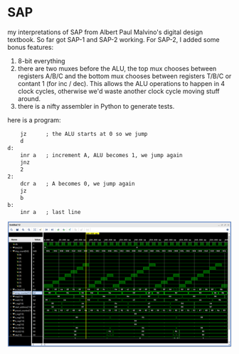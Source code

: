 # SAP
my interpretations of SAP from Albert Paul Malvino's digital design textbook. So far got SAP-1 and SAP-2 working. For SAP-2, I added some bonus features:
1. 8-bit everything
2. there are two muxes before the ALU, the top mux chooses between registers A/B/C and the bottom mux chooses between registers T/B/C or contant 1 (for inc / dec). This allows the ALU operations to happen in 4 clock cycles, otherwise we'd waste another clock cycle moving stuff around. 
3. there is a nifty assembler in Python to generate tests.

here is a program:
```
    jz      ; the ALU starts at 0 so we jump
    d
d:
    inr a   ; increment A, ALU becomes 1, we jump again
    jnz
    2
2: 
    dcr a   ; A becomes 0, we jump again
    jz
    b
b:
    inr a   ; last line
```

![alt text](https://github.com/ConsciousMachines/SAP/blob/main/Screenshot%20(96).png)
